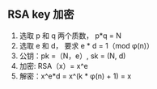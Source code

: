 ## RSA key 加密
1. 选取 p 和 q 两个质数， p*q = N
2. 选取 e 和 d， 要求 e * d = 1（mod φ(n)）
3. 公钥：pk =（N，e）, sk = (N, d)
4. 加密: RSA（x）= x^e
5. 解密：x^e*d = x^(k * φ(n) + 1) = x

